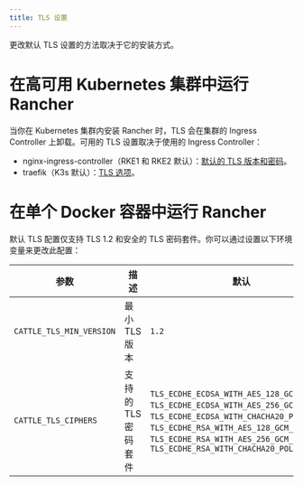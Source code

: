 ```yaml
---
title: TLS 设置
---
```


更改默认 TLS 设置的方法取决于它的安装方式。

# 在高可用 Kubernetes 集群中运行 Rancher

当你在 Kubernetes 集群内安装 Rancher 时，TLS 会在集群的 Ingress Controller 上卸载。可用的 TLS 设置取决于使用的 Ingress Controller：

* nginx-ingress-controller（RKE1 和 RKE2 默认）：[默认的 TLS 版本和密码](https://kubernetes.github.io/ingress-nginx/user-guide/tls/#default-tls-version-and-ciphers)。
* traefik（K3s 默认）：[TLS 选项](https://doc.traefik.io/traefik/https/tls/#tls-options)。

# 在单个 Docker 容器中运行 Rancher

默认 TLS 配置仅支持 TLS 1.2 和安全的 TLS 密码套件。你可以通过设置以下环境变量来更改此配置：

| 参数 | 描述 | 默认 | 可用选项 |
|-----|-----|-----|-----|
| `CATTLE_TLS_MIN_VERSION` | 最小 TLS 版本 | `1.2` | `1.0`, `1.1`, `1.2`, `1.3` |
| `CATTLE_TLS_CIPHERS` | 支持的 TLS 密码套件 | `TLS_ECDHE_ECDSA_WITH_AES_128_GCM_SHA256`,<br/>`TLS_ECDHE_ECDSA_WITH_AES_256_GCM_SHA384`,<br/>`TLS_ECDHE_ECDSA_WITH_CHACHA20_POLY1305`,<br/>`TLS_ECDHE_RSA_WITH_AES_128_GCM_SHA256`,<br/>`TLS_ECDHE_RSA_WITH_AES_256_GCM_SHA384`,<br/>`TLS_ECDHE_RSA_WITH_CHACHA20_POLY1305` | 详情请参见 [Golang TLS 常量](https://golang.org/pkg/crypto/tls/#pkg-constants)。 |
